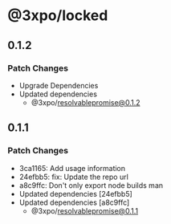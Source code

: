 # @3xpo/locked

## 0.1.2

### Patch Changes

- Upgrade Dependencies
- Updated dependencies
  - @3xpo/resolvablepromise@0.1.2

## 0.1.1

### Patch Changes

- 3ca1165: Add usage information
- 24efbb5: fix: Update the repo url
- a8c9ffc: Don't only export node builds man
- Updated dependencies [24efbb5]
- Updated dependencies [a8c9ffc]
  - @3xpo/resolvablepromise@0.1.1
